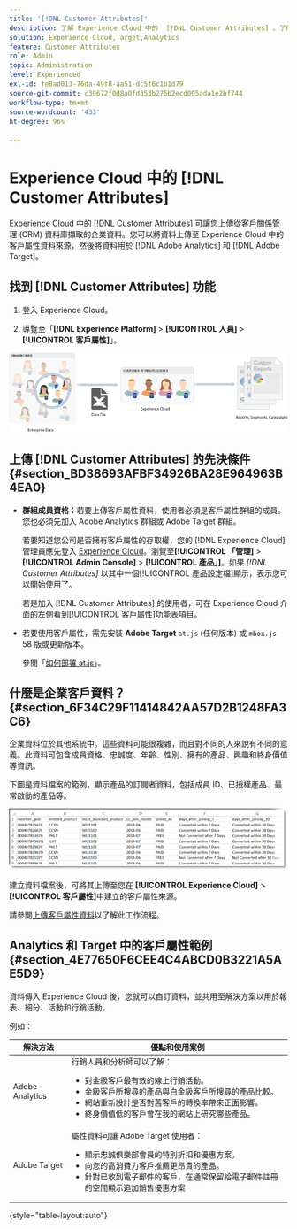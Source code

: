 ```yaml
---
title: '[!DNL Customer Attributes]'
description: 了解 Experience Cloud 中的  [!DNL Customer Attributes] 。了解如何上傳客戶屬性資料，以便在 Adobe Analytics 和 Adobe Target 使用。
solution: Experience Cloud,Target,Analytics
feature: Customer Attributes
role: Admin
topic: Administration
level: Experienced
exl-id: fe8ad013-76da-49f8-aa51-dc5f6c1b1d79
source-git-commit: c39672f0d8a0fd353b275b2ecd095ada1e2bf744
workflow-type: tm+mt
source-wordcount: '433'
ht-degree: 96%

---
```


# Experience Cloud 中的 [!DNL Customer Attributes]

Experience Cloud 中的 [!DNL Customer Attributes] 可讓您上傳從客戶關係管理 (CRM) 資料庫擷取的企業資料。您可以將資料上傳至 Experience Cloud 中的客戶屬性資料來源，然後將資料用於 [!DNL Adobe Analytics] 和 [!DNL Adobe Target]。

## 找到 [!DNL Customer Attributes] 功能

1. 登入 Experience Cloud。

1. 導覽至「**[!DNL Experience Platform]** > **[!UICONTROL 人員]** > **[!UICONTROL 客戶屬性]**」。

![客戶屬性總覽](assets/custom_reports.png)

## 上傳 [!DNL Customer Attributes] 的先決條件 {#section_BD38693AFBF34926BA28E964963B4EA0}

* **群組成員資格：**&#x200B;若要上傳客戶屬性資料，使用者必須是客戶屬性群組的成員。 您也必須先加入 Adobe Analytics 群組或 Adobe Target 群組。

  若要知道您公司是否擁有客戶屬性的存取權，您的 [!DNL Experience Cloud] 管理員應先登入 [Experience Cloud](https://experience.adobe.com)。瀏覽至&#x200B;**[!UICONTROL 「管理]** > **[!UICONTROL Admin Console]** > **[!UICONTROL 產品」]**。如果 *[!DNL Customer Attributes]* 以其中一個[!UICONTROL 產品設定檔]顯示，表示您可以開始使用了。

  若是加入 [!DNL Customer Attributes] 的使用者，可在 Experience Cloud 介面的左側看到[!UICONTROL 客戶屬性]功能表項目。

* 若要使用客戶屬性，需先安裝 **Adobe Target** `at.js` (任何版本) 或 `mbox.js` 58 版或更新版本。

  參閱「[如何部署 at.js](https://experienceleague.adobe.com/docs/target-dev/developer/client-side/overview.html?lang=zh-Hant)」。

## 什麼是企業客戶資料？ {#section_6F34C29F11414842AA57D2B1248FA3C6}

企業資料位於其他系統中。這些資料可能很複雜，而且對不同的人來說有不同的意義。此資料可包含成員資格、忠誠度、年齡、性別、擁有的產品、興趣和終身價值等資訊。

下圖是資料檔案的範例，顯示產品的訂閱者資料，包括成員 ID、已授權產品、最常啟動的產品等。

![什麼是企業客戶資料？](assets/01_crs_usecase.png)

建立資料檔案後，可將其上傳至您在 **[!UICONTROL Experience Cloud]** > **[!UICONTROL 客戶屬性]**&#x200B;中建立的客戶屬性來源。

請參閱[上傳客戶屬性資料](t-crs-usecase.md)以了解此工作流程。

## Analytics 和 Target 中的客戶屬性範例 {#section_4E77650F6CEE4C4ABCD0B3221A5AE5D9}

資料傳入 Experience Cloud 後，您就可以自訂資料，並共用至解決方案以用於報表、細分、活動和行銷活動。

例如：

| 解決方法 | 優點和使用案例 |
|--- |--- |
| Adobe Analytics  | 行銷人員和分析師可以了解：<ul><li>對金級客戶最有效的線上行銷活動。</li><li>金級客戶所搜尋的產品與白金級客戶所搜尋的產品比較。</li><li>網站重新設計是否對舊客戶的轉換率帶來正面影響。</li><li>終身價值低的客戶會在我的網站上研究哪些產品。</li></ul> |
| Adobe Target | 屬性資料可讓 Adobe Target 使用者：<ul><li>顯示忠誠俱樂部會員的特別折扣和優惠方案。</li><li>向您的高消費力客戶推薦更昂貴的產品。</li><li>針對已收到電子郵件的客戶，在通常保留給電子郵件註冊的空間顯示追加銷售優惠方案</li></ul> |

{style="table-layout:auto"}
